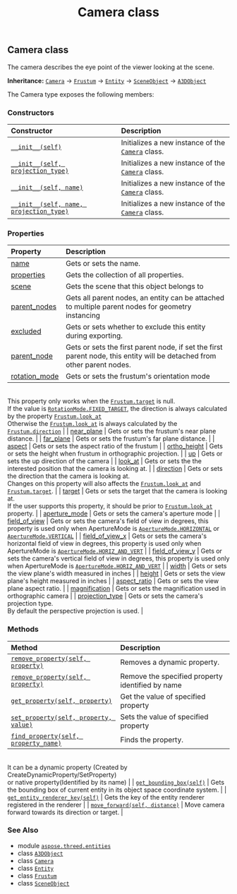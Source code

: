 ﻿---
title: Camera class
second_title: Aspose.3D for Python via .NET API References
description: 
type: docs
weight: 20
url: /python-net/aspose.threed.entities/camera/
is_root: false
---

## Camera class

The camera describes the eye point of the viewer looking at the scene.



**Inheritance:** [`Camera`](/3d/python-net/aspose.threed.entities/camera) → 
[`Frustum`](/3d/python-net/aspose.threed.entities/frustum) → 
[`Entity`](/3d/python-net/aspose.threed/entity) → 
[`SceneObject`](/3d/python-net/aspose.threed/sceneobject) → 
[`A3DObject`](/3d/python-net/aspose.threed/a3dobject)



The Camera type exposes the following members:

### Constructors
| Constructor | Description |
| :- | :- |
| [`__init__(self)`](/3d/python-net/aspose.threed.entities/camera/__init__/#) | Initializes a new instance of the [`Camera`](/3d/python-net/aspose.threed.entities/camera) class. |
| [`__init__(self, projection_type)`](/3d/python-net/aspose.threed.entities/camera/__init__/#aspose.threed.entities.projectiontype) | Initializes a new instance of the [`Camera`](/3d/python-net/aspose.threed.entities/camera) class. |
| [`__init__(self, name)`](/3d/python-net/aspose.threed.entities/camera/__init__/#str) | Initializes a new instance of the [`Camera`](/3d/python-net/aspose.threed.entities/camera) class. |
| [`__init__(self, name, projection_type)`](/3d/python-net/aspose.threed.entities/camera/__init__/#str-aspose.threed.entities.projectiontype) | Initializes a new instance of the [`Camera`](/3d/python-net/aspose.threed.entities/camera) class. |


### Properties
| Property | Description |
| :- | :- |
| [name](/3d/python-net/aspose.threed.entities/camera/name) | Gets or sets the name. |
| [properties](/3d/python-net/aspose.threed.entities/camera/properties) | Gets the collection of all properties. |
| [scene](/3d/python-net/aspose.threed.entities/camera/scene) | Gets the scene that this object belongs to |
| [parent_nodes](/3d/python-net/aspose.threed.entities/camera/parent_nodes) | Gets all parent nodes, an entity can be attached to multiple parent nodes for geometry instancing |
| [excluded](/3d/python-net/aspose.threed.entities/camera/excluded) | Gets or sets whether to exclude this entity during exporting. |
| [parent_node](/3d/python-net/aspose.threed.entities/camera/parent_node) | Gets or sets the first parent node, if set the first parent node, this entity will be detached from other parent nodes. |
| [rotation_mode](/3d/python-net/aspose.threed.entities/camera/rotation_mode) | Gets or sets the frustum's orientation mode<br/>This property only works when the [`Frustum.target`](/3d/python-net/aspose.threed.entities/frustum#target) is null.<br/>If the value is [`RotationMode.FIXED_TARGET`](/3d/python-net/aspose.threed.entities/rotationmode#FIXED_TARGET), the direction is always calculated by the property [`Frustum.look_at`](/3d/python-net/aspose.threed.entities/frustum#look_at)<br/>Otherwise the [`Frustum.look_at`](/3d/python-net/aspose.threed.entities/frustum#look_at) is always calculated by the [`Frustum.direction`](/3d/python-net/aspose.threed.entities/frustum#direction) |
| [near_plane](/3d/python-net/aspose.threed.entities/camera/near_plane) | Gets or sets the frustum's near plane distance. |
| [far_plane](/3d/python-net/aspose.threed.entities/camera/far_plane) | Gets or sets the frustum's far plane distance. |
| [aspect](/3d/python-net/aspose.threed.entities/camera/aspect) | Gets or sets the aspect ratio of the frustum |
| [ortho_height](/3d/python-net/aspose.threed.entities/camera/ortho_height) | Gets or sets the height when frustum in orthographic projection. |
| [up](/3d/python-net/aspose.threed.entities/camera/up) | Gets or sets the up direction of the camera |
| [look_at](/3d/python-net/aspose.threed.entities/camera/look_at) | Gets or sets the the interested position that the camera is looking at. |
| [direction](/3d/python-net/aspose.threed.entities/camera/direction) | Gets or sets the direction that the camera is looking at.<br/>Changes on this property will also affects the [`Frustum.look_at`](/3d/python-net/aspose.threed.entities/frustum#look_at) and [`Frustum.target`](/3d/python-net/aspose.threed.entities/frustum#target). |
| [target](/3d/python-net/aspose.threed.entities/camera/target) | Gets or sets the target that the camera is looking at.<br/>If the user supports this property, it should be prior to [`Frustum.look_at`](/3d/python-net/aspose.threed.entities/frustum#look_at) property. |
| [aperture_mode](/3d/python-net/aspose.threed.entities/camera/aperture_mode) | Gets or sets the camera's aperture mode |
| [field_of_view](/3d/python-net/aspose.threed.entities/camera/field_of_view) | Gets or sets the camera's field of view in degrees, this property is used only when ApertureMode is [`ApertureMode.HORIZONTAL`](/3d/python-net/aspose.threed.entities/aperturemode#HORIZONTAL) or [`ApertureMode.VERTICAL`](/3d/python-net/aspose.threed.entities/aperturemode#VERTICAL) |
| [field_of_view_x](/3d/python-net/aspose.threed.entities/camera/field_of_view_x) | Gets or sets the camera's horizontal field of view in degrees, this property is used only when ApertureMode is  [`ApertureMode.HORIZ_AND_VERT`](/3d/python-net/aspose.threed.entities/aperturemode#HORIZ_AND_VERT) |
| [field_of_view_y](/3d/python-net/aspose.threed.entities/camera/field_of_view_y) | Gets or sets the camera's vertical field of view in degrees, this property is used only when ApertureMode is  [`ApertureMode.HORIZ_AND_VERT`](/3d/python-net/aspose.threed.entities/aperturemode#HORIZ_AND_VERT) |
| [width](/3d/python-net/aspose.threed.entities/camera/width) | Gets or sets the view plane's width measured in inches |
| [height](/3d/python-net/aspose.threed.entities/camera/height) | Gets or sets the view plane's height measured in inches |
| [aspect_ratio](/3d/python-net/aspose.threed.entities/camera/aspect_ratio) | Gets or sets the view plane aspect ratio. |
| [magnification](/3d/python-net/aspose.threed.entities/camera/magnification) | Gets or sets the magnification used in orthographic camera |
| [projection_type](/3d/python-net/aspose.threed.entities/camera/projection_type) | Gets or sets the camera's projection type.<br/>By default the perspective projection is used. |


### Methods
| Method | Description |
| :- | :- |
| [`remove_property(self, property)`](/3d/python-net/aspose.threed.entities/camera/remove_property/#aspose.threed.property) | Removes a dynamic property. |
| [`remove_property(self, property)`](/3d/python-net/aspose.threed.entities/camera/remove_property/#str) | Remove the specified property identified by name |
| [`get_property(self, property)`](/3d/python-net/aspose.threed.entities/camera/get_property/#str) | Get the value of specified property |
| [`set_property(self, property, value)`](/3d/python-net/aspose.threed.entities/camera/set_property/#str-any) | Sets the value of specified property |
| [`find_property(self, property_name)`](/3d/python-net/aspose.threed.entities/camera/find_property/#str) | Finds the property.<br/>It can be a dynamic property (Created by CreateDynamicProperty/SetProperty) <br/>or native property(Identified by its name) |
| [`get_bounding_box(self)`](/3d/python-net/aspose.threed.entities/camera/get_bounding_box/#) | Gets the bounding box of current entity in its object space coordinate system. |
| [`get_entity_renderer_key(self)`](/3d/python-net/aspose.threed.entities/camera/get_entity_renderer_key/#) | Gets the key of the entity renderer registered in the renderer |
| [`move_forward(self, distance)`](/3d/python-net/aspose.threed.entities/camera/move_forward/#float) | Move camera forward towards its direction or target. |



### See Also
* module [`aspose.threed.entities`](..)
* class [`A3DObject`](/3d/python-net/aspose.threed/a3dobject)
* class [`Camera`](/3d/python-net/aspose.threed.entities/camera)
* class [`Entity`](/3d/python-net/aspose.threed/entity)
* class [`Frustum`](/3d/python-net/aspose.threed.entities/frustum)
* class [`SceneObject`](/3d/python-net/aspose.threed/sceneobject)
